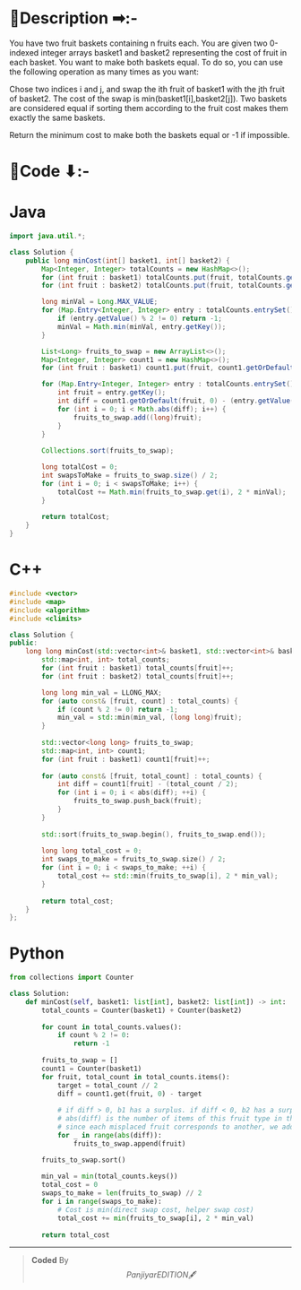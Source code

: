 # 📍Description ➡:-
<!-- Describe your first thoughts on how to solve this problem. -->
You have two fruit baskets containing n fruits each. You are given two 0-indexed integer arrays basket1 and basket2 representing the cost of fruit in each basket. You want to make both baskets equal. To do so, you can use the following operation as many times as you want:

Chose two indices i and j, and swap the ith fruit of basket1 with the jth fruit of basket2.
The cost of the swap is min(basket1[i],basket2[j]).
Two baskets are considered equal if sorting them according to the fruit cost makes them exactly the same baskets.

Return the minimum cost to make both the baskets equal or -1 if impossible.

 


# 📝Code ⬇:-


# Java
```java []
import java.util.*;

class Solution {
    public long minCost(int[] basket1, int[] basket2) {
        Map<Integer, Integer> totalCounts = new HashMap<>();
        for (int fruit : basket1) totalCounts.put(fruit, totalCounts.getOrDefault(fruit, 0) + 1);
        for (int fruit : basket2) totalCounts.put(fruit, totalCounts.getOrDefault(fruit, 0) + 1);

        long minVal = Long.MAX_VALUE;
        for (Map.Entry<Integer, Integer> entry : totalCounts.entrySet()) {
            if (entry.getValue() % 2 != 0) return -1;
            minVal = Math.min(minVal, entry.getKey());
        }

        List<Long> fruits_to_swap = new ArrayList<>();
        Map<Integer, Integer> count1 = new HashMap<>();
        for (int fruit : basket1) count1.put(fruit, count1.getOrDefault(fruit, 0) + 1);

        for (Map.Entry<Integer, Integer> entry : totalCounts.entrySet()) {
            int fruit = entry.getKey();
            int diff = count1.getOrDefault(fruit, 0) - (entry.getValue() / 2);
            for (int i = 0; i < Math.abs(diff); i++) {
                fruits_to_swap.add((long)fruit);
            }
        }
        
        Collections.sort(fruits_to_swap);

        long totalCost = 0;
        int swapsToMake = fruits_to_swap.size() / 2;
        for (int i = 0; i < swapsToMake; i++) {
            totalCost += Math.min(fruits_to_swap.get(i), 2 * minVal);
        }
        
        return totalCost;
    }
}

```

# C++
``` cpp []
#include <vector>
#include <map>
#include <algorithm>
#include <climits>

class Solution {
public:
    long long minCost(std::vector<int>& basket1, std::vector<int>& basket2) {
        std::map<int, int> total_counts;
        for (int fruit : basket1) total_counts[fruit]++;
        for (int fruit : basket2) total_counts[fruit]++;

        long long min_val = LLONG_MAX;
        for (auto const& [fruit, count] : total_counts) {
            if (count % 2 != 0) return -1;
            min_val = std::min(min_val, (long long)fruit);
        }
        
        std::vector<long long> fruits_to_swap;
        std::map<int, int> count1;
        for (int fruit : basket1) count1[fruit]++;
        
        for (auto const& [fruit, total_count] : total_counts) {
            int diff = count1[fruit] - (total_count / 2);
            for (int i = 0; i < abs(diff); ++i) {
                fruits_to_swap.push_back(fruit);
            }
        }
        
        std::sort(fruits_to_swap.begin(), fruits_to_swap.end());
        
        long long total_cost = 0;
        int swaps_to_make = fruits_to_swap.size() / 2;
        for (int i = 0; i < swaps_to_make; ++i) {
            total_cost += std::min(fruits_to_swap[i], 2 * min_val);
        }
        
        return total_cost;
    }
};
```

# Python
``` python []
from collections import Counter

class Solution:
    def minCost(self, basket1: list[int], basket2: list[int]) -> int:
        total_counts = Counter(basket1) + Counter(basket2)
        
        for count in total_counts.values():
            if count % 2 != 0:
                return -1
        
        fruits_to_swap = []
        count1 = Counter(basket1)
        for fruit, total_count in total_counts.items():
            target = total_count // 2
            diff = count1.get(fruit, 0) - target
            
            # if diff > 0, b1 has a surplus. if diff < 0, b2 has a surplus.
            # abs(diff) is the number of items of this fruit type in the wrong basket.
            # since each misplaced fruit corresponds to another, we add half.
            for _ in range(abs(diff)):
                fruits_to_swap.append(fruit)

        fruits_to_swap.sort()
        
        min_val = min(total_counts.keys())
        total_cost = 0
        swaps_to_make = len(fruits_to_swap) // 2
        for i in range(swaps_to_make):
            # Cost is min(direct swap cost, helper swap cost)
            total_cost += min(fruits_to_swap[i], 2 * min_val)
            
        return total_cost
```

---

>    **Coded** By $$Panjiyar EDITION 🖋  $$

               
